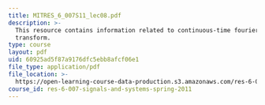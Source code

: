 ```yaml
---
title: MITRES_6_007S11_lec08.pdf
description: >-
  This resource contains information related to continuous-time fourier
  transform.
type: course
layout: pdf
uid: 60925ad5f87a9176dfc5ebb8afcf06e1
file_type: application/pdf
file_location: >-
  https://open-learning-course-data-production.s3.amazonaws.com/res-6-007-signals-and-systems-spring-2011/60925ad5f87a9176dfc5ebb8afcf06e1_MITRES_6_007S11_lec08.pdf
course_id: res-6-007-signals-and-systems-spring-2011
---
```

